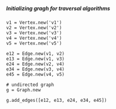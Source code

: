 
##### Initializing gragh for traversal algorithms
````
v1 = Vertex.new('v1')
v2 = Vertex.new('v2')
v3 = Vertex.new('v3')
v4 = Vertex.new('v4')
v5 = Vertex.new('v5')

e12 = Edge.new(v1, v2)
e13 = Edge.new(v1, v3)
e24 = Edge.new(v2, v4)
e34 = Edge.new(v3, v4)
e45 = Edge.new(v4, v5)

# undirected graph
g = Graph.new

g.add_edges([e12, e13, e24, e34, e45])
````
